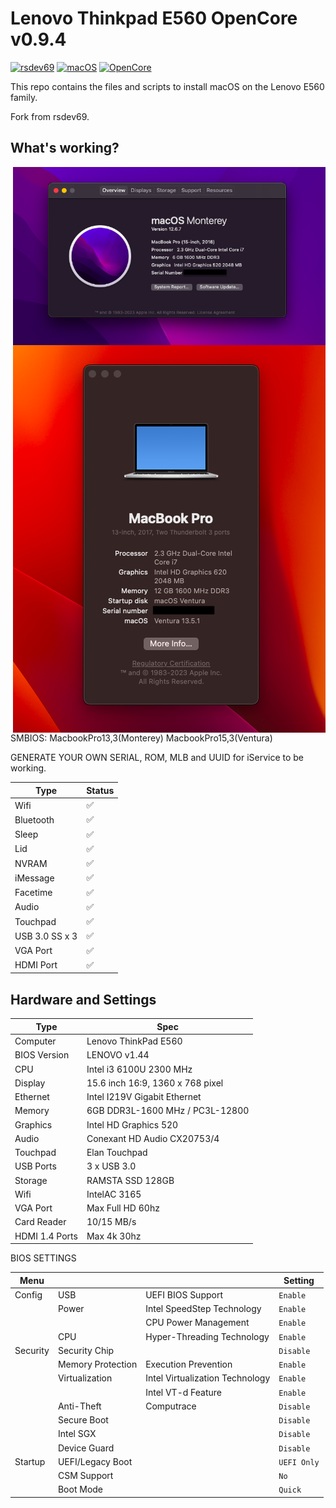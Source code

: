 # Lenovo Thinkpad E560 OpenCore v0.9.4


[![rsdev69](https://img.shields.io/badge/rsdev69-fork-green?logo=github)](https://github.com/rsdev69/ThinkPad-E560-Hackintosh)
[![macOS](https://img.shields.io/badge/macOS-Monterey-blue)](https://developer.apple.com/documentation/macos-release-notes)
[![OpenCore](https://img.shields.io/badge/OpenCore-0.9.4-green)](https://github.com/acidanthera/OpenCorePkg)

This repo contains the files and scripts to install macOS on the Lenovo E560 family.

Fork from rsdev69.

## What's working?

<img align="right" src="./img/specs.png" alt="specsmonterey" width="500">
<img align="right" src="./img/specsventura.png" alt="specsventura" width="500">

SMBIOS: MacbookPro13,3(Monterey)
        MacbookPro15,3(Ventura)


GENERATE YOUR OWN SERIAL, ROM, MLB and UUID for iService to be working.

| Type             | Status |
|------------------|--------|
| Wifi             |    ✅  |
| Bluetooth        |    ✅  |
| Sleep            |    ✅  |
| Lid              |    ✅  |
| NVRAM            |    ✅  |
| iMessage         |    ✅  |
| Facetime         |    ✅  |
| Audio            |    ✅  |
| Touchpad         |    ✅  |
| USB 3.0 SS x 3   |    ✅  |
| VGA Port         |    ✅  |
| HDMI Port        |    ✅  |

 
## Hardware and Settings

| Type           | Spec                                |
|----------------|-------------------------------------|
| Computer       | Lenovo ThinkPad E560                |
| BIOS Version   | LENOVO v1.44                        |
| CPU            | Intel i3 6100U 2300 MHz             |
| Display        | 15.6 inch 16:9, 1360 x 768 pixel    |
| Ethernet       | Intel I219V Gigabit Ethernet        |
| Memory         | 6GB DDR3L-1600 MHz / PC3L-12800     |
| Graphics       | Intel HD Graphics 520               |
| Audio          | Conexant HD Audio CX20753/4         |
| Touchpad       | Elan Touchpad                       |
| USB Ports      | 3 x USB 3.0                         |
| Storage        | RAMSTA SSD 128GB                    |
| Wifi           | IntelAC 3165                        |
| VGA Port       | Max Full HD 60hz                    |
| Card Reader    | 10/15 MB/s                          |
| HDMI 1.4 Ports | Max 4k 30hz                         |

BIOS SETTINGS

| Menu     |                   |                                 | Setting     |
|----------|-------------------|---------------------------------|-------------|
| Config   | USB               | UEFI BIOS Support               | `Enable `   |
|          | Power             | Intel SpeedStep Technology      | `Enable `   |
|          |                   | CPU Power Management            | `Enable `   |
|          | CPU               | Hyper-Threading Technology      | `Enable `   |
| Security | Security Chip     |                                 | `Disable `  |
|          | Memory Protection | Execution Prevention            | `Enable `   |
|          | Virtualization    | Intel Virtualization Technology | `Enable `   |
|          |                   | Intel VT-d Feature              | `Enable `   |
|          | Anti-Theft        | Computrace                      | `Disable `  |
|          | Secure Boot       |                                 | `Disable `  |
|          | Intel SGX         |                                 | `Disable `  |
|          | Device Guard      |                                 | `Disable `  |
| Startup  | UEFI/Legacy Boot  |                                 | `UEFI Only` |
|          | CSM Support       |                                 | `No`        |
|          | Boot Mode         |                                 | `Quick`     |

